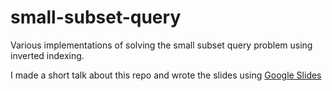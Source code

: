 # small-subset-query
Various implementations of solving the small subset query problem using inverted indexing.

I made a short talk about this repo and wrote the slides using [Google Slides](https://docs.google.com/presentation/d/1SdxUIAaNRQu7FR_n2c3zedvVcVVhcKmJ3-jXrcQYN40/pub?start=false&loop=false&delayms=3000)
